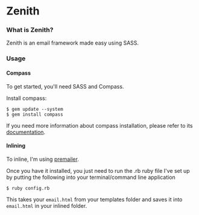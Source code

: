 # Zenith

### What is Zenith?

Zenith is an email framework made easy using SASS.


### Usage

#### Compass
To get started, you'll need SASS and Compass.

Install compass:
```
$ gem update --system
$ gem install compass
```

If you need more information about compass installation, please refer to its [documentation](http://compass-style.org/install/).

#### Inlining

To inline, I'm using [premailer](https://github.com/premailer/premailer/).

Once you have it installed, you just need to run the .rb ruby file I've set up by putting the following into your terminal/command line application
```
$ ruby config.rb
```

This takes your ```email.html``` from your templates folder and saves it into ```email.html``` in your inlined folder. 


